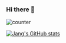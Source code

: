 ### Hi there 👋
![counter](https://enxf8byei2cc1ln.m.pipedream.net)

[![Jang's GitHub stats](https://github-readme-stats.vercel.app/api?username=jango707)](https://github.com/jango/707)

<!--
**jango707/jango707** is a ✨ _special_ ✨ repository because its `README.md` (this file) appears on your GitHub profile.

Here are some ideas to get you started:

- 🔭 I’m currently working on ...
- 🌱 I’m currently learning ...
- 👯 I’m looking to collaborate on ...
- 🤔 I’m looking for help with ...
- 💬 Ask me about ...
- 📫 How to reach me: ...
- 😄 Pronouns: ...
- ⚡ Fun fact: ...
-->
